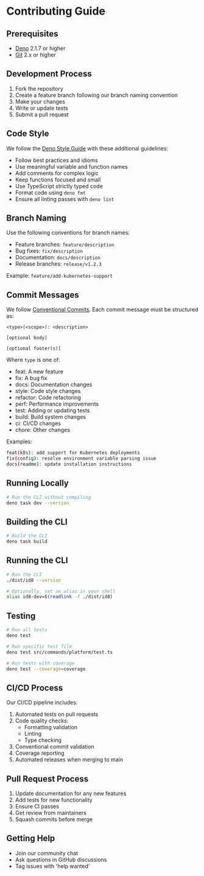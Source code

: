 # Contributing Guide

## Prerequisites

- [Deno](https://deno.land/) 2.1.7 or higher
- [Git](https://git-scm.com/) 2.x or higher

## Development Process

1. Fork the repository
2. Create a feature branch following our branch naming convention
3. Make your changes
4. Write or update tests
5. Submit a pull request

## Code Style

We follow the [Deno Style Guide](https://deno.land/manual/contributing/style_guide) with these additional guidelines:
- Follow best practices and idioms
- Use meaningful variable and function names
- Add comments for complex logic
- Keep functions focused and small
- Use TypeScript strictly typed code
- Format code using `deno fmt`
- Ensure all linting passes with `deno lint`

## Branch Naming

Use the following conventions for branch names:
- Feature branches: `feature/description`
- Bug fixes: `fix/description`
- Documentation: `docs/description`
- Release branches: `release/v1.2.3`

Example: `feature/add-kubernetes-support`

## Commit Messages

We follow [Conventional Commits](https://www.conventionalcommits.org/). Each commit message must be structured as:

```
<type>(<scope>): <description>

[optional body]

[optional footer(s)]
```

Where `type` is one of:
- feat: A new feature
- fix: A bug fix
- docs: Documentation changes
- style: Code style changes
- refactor: Code refactoring
- perf: Performance improvements
- test: Adding or updating tests
- build: Build system changes
- ci: CI/CD changes
- chore: Other changes

Examples:
```bash
feat(k8s): add support for Kubernetes deployments
fix(config): resolve environment variable parsing issue
docs(readme): update installation instructions
```

## Running Locally

```bash
# Run the CLI without compiling
deno task dev --version
```

## Building the CLI

```bash
# Build the CLI
deno task build
```

## Running the CLI

```bash
# Run the CLI
./dist/id8 --version

# Optionally, set an alias in your shell
alias id8-dev=$(readlink -f ./dist/id8)
```

## Testing

```bash
# Run all tests
deno test

# Run specific test file
deno test src/commands/platform/test.ts

# Run tests with coverage
deno test --coverage=coverage
```

## CI/CD Process

Our CI/CD pipeline includes:
1. Automated tests on pull requests
2. Code quality checks:
   - Formatting validation
   - Linting
   - Type checking
3. Conventional commit validation
4. Coverage reporting
5. Automated releases when merging to main

## Pull Request Process

1. Update documentation for any new features
2. Add tests for new functionality
3. Ensure CI passes
4. Get review from maintainers
5. Squash commits before merge

## Getting Help

- Join our community chat
- Ask questions in GitHub discussions
- Tag issues with 'help wanted' 